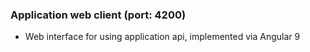 ### Application web client  (port: 4200)
* Web interface for using application api, implemented via Angular 9